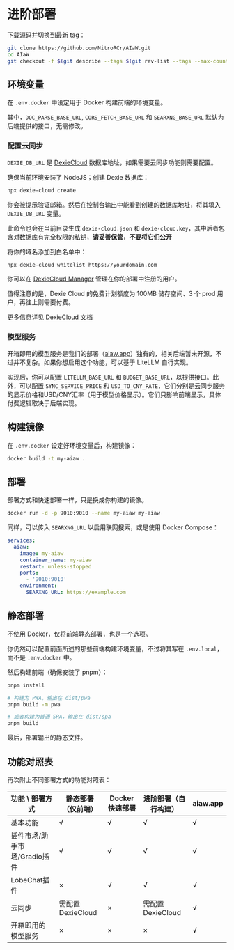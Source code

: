# 进阶部署

下载源码并切换到最新 tag：

```bash
git clone https://github.com/NitroRCr/AIaW.git
cd AIaW
git checkout -f $(git describe --tags $(git rev-list --tags --max-count=1))
```

## 环境变量

在 `.env.docker` 中设定用于 Docker 构建前端的环境变量。

其中，`DOC_PARSE_BASE_URL`, `CORS_FETCH_BASE_URL` 和 `SEARXNG_BASE_URL` 默认为后端提供的接口，无需修改。

### 配置云同步

`DEXIE_DB_URL` 是 [DexieCloud](https://dexie.org/cloud/) 数据库地址，如果需要云同步功能则需要配置。

确保当前环境安装了 NodeJS；创建 Dexie 数据库：

```bash
npx dexie-cloud create
```

你会被提示验证邮箱。然后在控制台输出中能看到创建的数据库地址，将其填入 `DEXIE_DB_URL` 变量。

此命令也会在当前目录生成 `dexie-cloud.json` 和 `dexie-cloud.key`，其中后者包含对数据库有完全权限的私钥，**请妥善保管，不要将它们公开**

将你的域名添加到白名单中：

```bash
npx dexie-cloud whitelist https://yourdomain.com
```

你可以在 [DexieCloud Manager](https://manager.dexie.cloud/) 管理在你的部署中注册的用户。

值得注意的是，Dexie Cloud 的免费计划额度为 100MB 储存空间、3 个 prod 用户，再往上则需要付费。

更多信息详见 [DexieCloud 文档](https://dexie.org/cloud/#getting-started)

### 模型服务

开箱即用的模型服务是我们的部署（[aiaw.app](https://aiaw.app)）独有的，相关后端暂未开源，不过并不复杂。如果你想启用这个功能，可以基于 LiteLLM 自行实现。

实现后，你可以配置 `LITELLM_BASE_URL` 和 `BUDGET_BASE_URL`，以提供接口。此外，可以配置 `SYNC_SERVICE_PRICE` 和 `USD_TO_CNY_RATE`，它们分别是云同步服务的显示价格和USD/CNY汇率（用于模型价格显示）。它们只影响前端显示，具体付费逻辑取决于后端实现。

## 构建镜像

在 `.env.docker` 设定好环境变量后，构建镜像：

```bash
docker build -t my-aiaw .
```

## 部署

部署方式和快速部署一样，只是换成你构建的镜像。

```bash
docker run -d -p 9010:9010 --name my-aiaw my-aiaw
```

同样，可以传入 `SEARXNG_URL` 以启用联网搜索，或是使用 Docker Compose：

```yaml
services:
  aiaw:
    image: my-aiaw
    container_name: my-aiaw
    restart: unless-stopped
    ports:
      - '9010:9010'
    environment:
      SEARXNG_URL: https://example.com
```

## 静态部署

不使用 Docker，仅将前端静态部署，也是一个选项。

你仍然可以配置前面所述的那些前端构建环境变量，不过将其写在 `.env.local`，而不是 `.env.docker` 中。

然后构建前端（确保安装了 pnpm）：

```bash
pnpm install

# 构建为 PWA，输出在 dist/pwa
pnpm build -m pwa

# 或者构建为普通 SPA，输出在 dist/spa
pnpm build
```

最后，部署输出的静态文件。

## 功能对照表

再次附上不同部署方式的功能对照表：

| 功能 \ 部署方式 | 静态部署（仅前端） | Docker 快速部署 | 进阶部署（自行构建） | aiaw.app |
| --- | --- | --- | --- | --- |
| 基本功能 | √ | √ | √ | √ |
| 插件市场/助手市场/Gradio插件 | √ | √ | √ | √ |
| LobeChat插件 | × | √ | √ | √ |
| 云同步 | 需配置 DexieCloud | × | 需配置 DexieCloud | √ |
| 开箱即用的模型服务 | × | × | × | √ |
